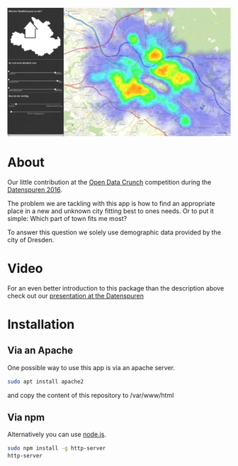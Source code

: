 ![Screenshot of the application](res/example.jpeg)

# About
Our little contribution at the [Open Data Crunch](http://www.dresden.de/de/wirtschaft/wirtschaftsstandort/projekte-kooperationen/open-data-crunch.php) competition during the [Datenspuren 2016](https://www.datenspuren.de/2016/fahrplan.html).

The problem we are tackling with this app is how to find an appropriate place in a new and unknown city fitting best to ones needs. Or to put it simple: Which part of town fits me most?

To answer this question we solely use demographic data provided by the city of Dresden.

# Video
For an even better introduction to this package than the description above check out our [presentation at the Datenspuren](https://www.youtube.com/watch?v=znWmLYXqkpQ&feature=youtu.be) 

# Installation
## Via an Apache

One possible way to use this app is via an apache server.

```bash
sudo apt install apache2
```

and copy the content of this repository to /var/www/html

## Via npm

Alternatively you can use [node.js](https://nodejs.org/en/).

```bash
sudo npm install -g http-server
http-server
```

